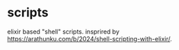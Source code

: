 # scripts

elixir based "shell" scripts. insprired by https://arathunku.com/b/2024/shell-scripting-with-elixir/.
